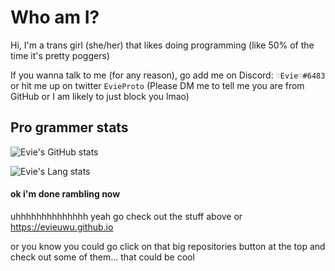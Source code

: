 # Who am I?

Hi, I'm a trans girl (she/her) that likes doing programming (like 50% of the time it's pretty poggers)

If you wanna talk to me (for any reason), go add me on Discord: `♡Evie♡#6483` or hit me up on twitter `EvieProto` (Please DM me to tell me you are from GitHub or I am likely to just block you lmao)

## Pro grammer stats

![Evie's GitHub stats](https://github-readme-stats.vercel.app/api?username=EvieUwU&show_icons=true&theme=synthwave)

![Evie's Lang stats](https://github-readme-stats.vercel.app/api/top-langs/?username=EvieUwU&langs_count=4&theme=synthwave)

#### ok i'm done rambling now

uhhhhhhhhhhhhhh yeah go check out the stuff above or https://evieuwu.github.io

or you know you could go click on that big repositories button at the top and check out some of them...
that could be cool
